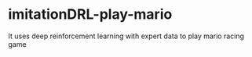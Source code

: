 # imitationDRL-play-mario
It uses deep reinforcement learning with expert data to play mario racing game
